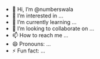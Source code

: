 - 👋 Hi, I’m @numberswala
- 👀 I’m interested in ...
- 🌱 I’m currently learning ...
- 💞️ I’m looking to collaborate on ...
- 📫 How to reach me ...
- 😄 Pronouns: ...
- ⚡ Fun fact: ...

<!---
numberswala/numberswala is a ✨ special ✨ repository because its `README.md` (this file) appears on your GitHub profile.
You can click the Preview link to take a look at your changes.
--->
